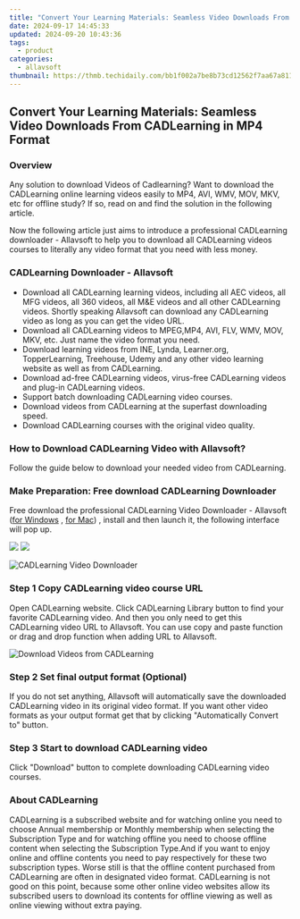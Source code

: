 ```yaml
---
title: "Convert Your Learning Materials: Seamless Video Downloads From CADLearning in MP4 Format"
date: 2024-09-17 14:45:33
updated: 2024-09-20 10:43:36
tags:
  - product
categories:
  - allavsoft
thumbnail: https://thmb.techidaily.com/bb1f002a7be8b73cd12562f7aa67a81110093e83a5e29cc0296d5b97722e8cc9.png
---
```


## Convert Your Learning Materials: Seamless Video Downloads From CADLearning in MP4 Format

### Overview

Any solution to download Videos of Cadlearning? Want to download the CADLearning online learning videos easily to MP4, AVI, WMV, MOV, MKV, etc for offline study? If so, read on and find the solution in the following article.

Now the following article just aims to introduce a professional CADLearning downloader - Allavsoft to help you to download all CADLearning videos courses to literally any video format that you need with less money.

### CADLearning Downloader - Allavsoft

* Download all CADLearning learning videos, including all AEC videos, all MFG videos, all 360 videos, all M&E videos and all other CADLearning videos. Shortly speaking Allavsoft can download any CADLearning video as long as you can get the video URL.
* Download all CADLearning videos to MPEG,MP4, AVI, FLV, WMV, MOV, MKV, etc. Just name the video format you need.
* Download learning videos from INE, Lynda, Learner.org, TopperLearning, Treehouse, Udemy and any other video learning website as well as from CADLearning.
* Download ad-free CADLearning videos, virus-free CADLearning videos and plug-in CADLearning videos.
* Support batch downloading CADLearning video courses.
* Download videos from CADLearning at the superfast downloading speed.
* Download CADLearning courses with the original video quality.

### How to Download CADLearning Video with Allavsoft?

Follow the guide below to download your needed video from CADLearning.

### Make Preparation: Free download CADLearning Downloader

Free download the professional CADLearning Video Downloader - Allavsoft ([for Windows](https://tools.techidaily.com/allavsoft/products/) , [for Mac](https://tools.techidaily.com/allavsoft/products/)) , install and then launch it, the following interface will pop up.

[![](https://www.allavsoft.com/how-to/../images/how-to/free-download-win.jpg)](https://tools.techidaily.com/allavsoft/products/) [![](https://www.allavsoft.com/how-to/../images/how-to/free-download-mac.jpg)](https://tools.techidaily.com/allavsoft/products/)

![CADLearning Video Downloader](https://www.allavsoft.com/how-to/../images/allavsoft/screen-shot-600.jpg)

### Step 1 Copy CADLearning video course URL

Open CADLearning website. Click CADLearning Library button to find your favorite CADLearning video. And then you only need to get this CADLearning video URL to Allavsoft. You can use copy and paste function or drag and drop function when adding URL to Allavsoft.

![Download Videos from CADLearning](https://www.allavsoft.com/how-to/../images/how-to/download-rtmp-video/download-rtmp-video.jpg)

### Step 2 Set final output format (Optional)

If you do not set anything, Allavsoft will automatically save the downloaded CADLearning video in its original video format. If you want other video formats as your output format get that by clicking "Automatically Convert to" button.

### Step 3 Start to download CADLearning video

Click "Download" button to complete downloading CADLearning video courses.

### About CADLearning

CADLearning is a subscribed website and for watching online you need to choose Annual membership or Monthly membership when selecting the Subscription Type and for watching offline you need to choose offline content when selecting the Subscription Type.And if you want to enjoy online and offline contents you need to pay respectively for these two subscription types. Worse still is that the offline content purchased from CADLearning are often in designated video format. CADLearning is not good on this point, because some other online video websites allow its subscribed users to download its contents for offline viewing as well as online viewing without extra paying.

<ins class="adsbygoogle"
     style="display:block"
     data-ad-format="autorelaxed"
     data-ad-client="ca-pub-7571918770474297"
     data-ad-slot="1223367746"></ins>



<ins class="adsbygoogle"
     style="display:block"
     data-ad-client="ca-pub-7571918770474297"
     data-ad-slot="8358498916"
     data-ad-format="auto"
     data-full-width-responsive="true"></ins>
